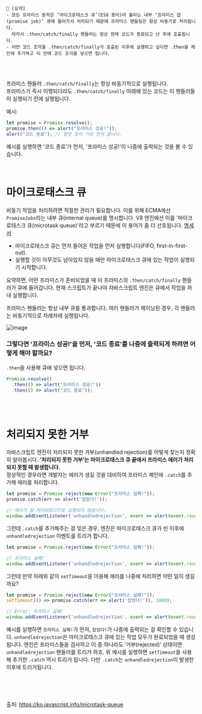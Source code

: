 ```
📍 [요약]
- 모든 프라미스 동작은 ‘마이크로태스크 큐’(ES8 용어)라 불리는 내부 ‘프라미스 잡(promise job)’ 큐에 들어가서 처리되기 때문에 프라미스 핸들링은 항상 비동기로 처리됩니다.
  따라서 .then/catch/finally 핸들러는 항상 현재 코드가 종료되고 난 후에 호출됩니다.
- 어떤 코드 조각을 .then/catch/finally가 호출된 이후에 실행하고 싶다면 .then을 체인에 추가하고 이 안에 코드 조각을 넣으면 됩니다.
```

<br/><br>

프라미스 핸들러 `.then/catch/finally`는 항상 비동기적으로 실행됩니다.   
프라미스가 즉시 이행되더라도 `.then/catch/finally` 아래에 있는 코드는 이 핸들러들이 실행되기 전에 실행됩니다.

예시:
```js
let promise = Promise.resolve();
promise.then(() => alert("프라미스 성공!"));
alert("코드 종료"); // 얼럿 창이 가장 먼저 뜹니다.
```
예시를 실행하면 '코드 종료’가 먼저, '프라미스 성공!'이 나중에 출력되는 것을 볼 수 있습니다.

<br/>

# 마이크로태스크 큐
비동기 작업을 처리하려면 적절한 관리가 필요합니다. 이를 위해 ECMA에선 `PromiseJobs`라는 내부 큐(internal queue)를 명시합니다. V8 엔진에선 이를 '마이크로태스크 큐(microtask queue)'라고 부르기 때문에 이 용어가 좀 더 선호됩니다.
[명세서](https://tc39.es/ecma262/#sec-jobs-and-job-queues)

- 마이크로태스크 큐는 먼저 들어온 작업을 먼저 실행합니다(FIFO, first-in-first-out).
- 실행할 것이 아무것도 남아있지 않을 때만 마이크로태스크 큐에 있는 작업이 실행되기 시작합니다.

요약하면, 어떤 프라미스가 준비되었을 때 이 프라미스의 `.then/catch/finally` 핸들러가 큐에 들어갑니다. 
현재 스크립트가 끝나야 자바스크립트 엔진은 큐에서 작업을 꺼내 실행합니다.

프라미스 핸들러는 항상 내부 큐를 통과합니다. 여러 핸들러가 체이닝된 경우, 각 핸들러는 비동기적으로 차례차례 실행됩니다.

![image](https://user-images.githubusercontent.com/50884017/197450060-721eae48-23cc-4aae-9bc4-3c0aca4ecefc.png)

### 그렇다면 '프라미스 성공!'을 먼저, '코드 종료’를 나중에 출력되게 하려면 어떻게 해야 할까요? 
`.then`을 사용해 큐에 넣으면 됩니다.
```js
Promise.resolve()
  .then(() => alert("프라미스 성공!"))
  .then(() => alert("코드 종료"));
```

<br/><br/>

# 처리되지 못한 거부
자바스크립트 엔진이 처리되지 못한 거부(unhandled rejection)를 어떻게 찾는지 정확히 알아봅시다.
**’처리되지 못한 거부’는 마이크로태스크 큐 끝에서 프라미스 에러가 처리되지 못할 때 발생합니다.**  
정상적인 경우라면 개발자는 에러가 생길 것을 대비하여 프라미스 체인에 `.catch`를 추가해 에러를 처리합니다.
```js
let promise = Promise.reject(new Error("프라미스 실패!"));
promise.catch(err => alert('잡았다!'));

// 에러가 잘 처리되었으므로 실행되지 않습니다.
window.addEventListener('unhandledrejection', event => alert(event.reason));
```
그런데 `.catch`를 추가해주는 걸 잊은 경우, 엔진은 마이크로태스크 큐가 빈 이후에 `unhandledrejection` 이벤트를 트리거 합니다.
```js
let promise = Promise.reject(new Error("프라미스 실패!"));

// 프라미스 실패!
window.addEventListener('unhandledrejection', event => alert(event.reason));
```
그런데 만약 아래와 같이 `setTimeout`을 이용해 에러를 나중에 처리하면 어떤 일이 생길까요?
```js
let promise = Promise.reject(new Error("프라미스 실패!"));
setTimeout(() => promise.catch(err => alert('잡았다!')), 1000);

// Error: 프라미스 실패!
window.addEventListener('unhandledrejection', event => alert(event.reason));
```
예시를 실행하면 `프라미스 실패!`가 먼저, `잡았다!`가 나중에 출력되는 걸 확인할 수 있습니다.
`unhandledrejection`은 마이크로태스크 큐에 있는 작업 모두가 완료되었을 때 생성됩니다. 엔진은 프라미스들을 검사하고 이 중 하나라도 ‘거부(rejected)’ 상태이면 `unhandledrejection` 핸들러를 트리거 하죠. 
위 예시를 실행하면 `setTimeout`을 사용해 추가한 `.catch` 역시 트리거 됩니다. 다만 `.catch`는 `unhandledrejection`이 발생한 이후에 트리거됩니다.

<br/><br/><br/>

출처: https://ko.javascript.info/microtask-queue

